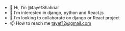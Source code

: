 - 👋 Hi, I’m @tayefShahriar
- 👀 I’m interested in django, python and React.js
- 💞️ I’m looking to collaborate on django or React project
- 📫 How to reach me tayef12@gmail.com

<!---
tayefShahriar/tayefShahriar is a ✨ special ✨ repository because its `README.md` (this file) appears on your GitHub profile.
You can click the Preview link to take a look at your changes.
--->
